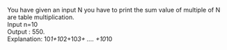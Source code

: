 You have given an input N you have to print the sum value of multiple of N are table multiplication.     
Input n=10     
Output : 550.    
Explanation: 10*1+10*2+10*3+ .... +10*10 
